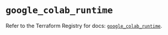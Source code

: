 # `google_colab_runtime`

Refer to the Terraform Registry for docs: [`google_colab_runtime`](https://registry.terraform.io/providers/hashicorp/google/6.38.0/docs/resources/colab_runtime).

